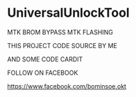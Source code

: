 # UniversalUnlockTool

MTK BROM BYPASS
MTK FLASHING

THIS PROJECT CODE SOURCE BY ME

AND SOME CODE CARDIT

FOLLOW ON FACEBOOK

https://www.facebook.com/bominsoe.okt
